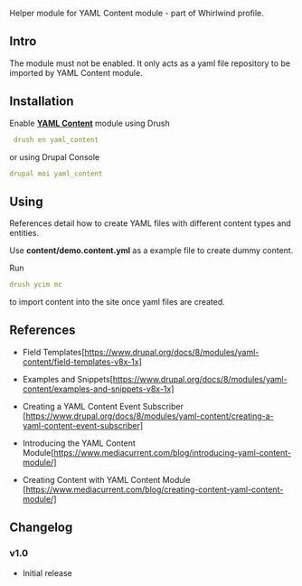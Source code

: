 Helper module for YAML Content module - part of Whirlwind profile.

## Intro ##

The module must not be enabled. It only acts as a yaml file repository to be imported by YAML Content module.

## Installation ##
Enable [**YAML Content**](https://www.drupal.org/project/yaml_content) module  using Drush

```yml
 drush en yaml_content
 ``` 
or using Drupal Console
```yml 
drupal moi yaml_content
``` 


## Using ##
References detail how to create YAML files with different content types and entities.

Use **content/demo.content.yml** as a example file to create dummy content. 

Run

```yml
drush ycim mc
```
to import content into the site once yaml files are created. 


## References ##

- Field Templates[https://www.drupal.org/docs/8/modules/yaml-content/field-templates-v8x-1x]

- Examples and Snippets[https://www.drupal.org/docs/8/modules/yaml-content/examples-and-snippets-v8x-1x]
- Creating a YAML Content Event Subscriber [https://www.drupal.org/docs/8/modules/yaml-content/creating-a-yaml-content-event-subscriber]
- Introducing the YAML Content Module[https://www.mediacurrent.com/blog/introducing-yaml-content-module/]
- Creating Content with YAML Content Module [https://www.mediacurrent.com/blog/creating-content-yaml-content-module/]

## Changelog ##

### v1.0 ###
- Initial release


